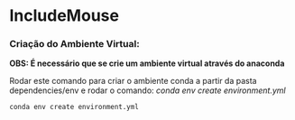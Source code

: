 # IncludeMouse

### Criação do Ambiente Virtual:
**OBS: É necessário que se crie um ambiente virtual através do anaconda**

Rodar este comando para criar o ambiente conda a partir da pasta dependencies/env e rodar o comando: *conda env create environment.yml*

```
conda env create environment.yml
```

